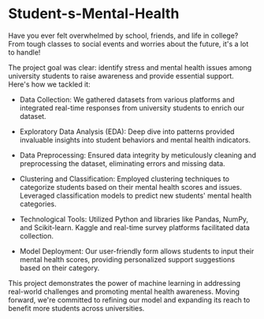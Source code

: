 # Student-s-Mental-Health

Have you ever felt overwhelmed by school, friends, and life in college? From tough classes to social events and worries about the future, it's a lot to handle!


The project goal was clear: identify stress and mental health issues among university students to raise awareness and provide essential support.
Here's how we tackled it:

* Data Collection: We gathered datasets from various platforms and integrated real-time responses from university students to enrich our dataset.

* Exploratory Data Analysis (EDA): Deep dive into patterns provided invaluable insights into student behaviors and mental health indicators.

* Data Preprocessing: Ensured data integrity by meticulously cleaning and preprocessing the dataset, eliminating errors and missing data.

* Clustering and Classification: Employed clustering techniques to categorize students based on their mental health scores and issues. Leveraged classification models to predict new students' mental health categories.

* Technological Tools: Utilized Python and libraries like Pandas, NumPy, and Scikit-learn. Kaggle and real-time survey platforms facilitated data collection.

* Model Deployment: Our user-friendly form allows students to input their mental health scores, providing personalized support suggestions based on their category.

This project demonstrates the power of machine learning in addressing real-world challenges and promoting mental health awareness. Moving forward, we're committed to refining our model and expanding its reach to benefit more students across universities.

